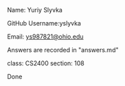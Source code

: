 Name: Yuriy Slyvka 

GitHub Username:yslyvka

Email: ys987821@ohio.edu

Answers are recorded in "answers.md"

class: CS2400 section: 108

Done
